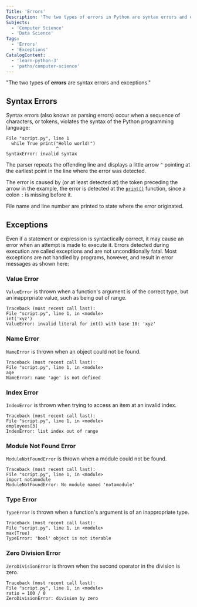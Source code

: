 ```yaml
---
Title: 'Errors'
Description: 'The two types of errors in Python are syntax errors and exceptions. Exceptions may arise even if the code is syntactically correct.'
Subjects:
  - 'Computer Science'
  - 'Data Science'
Tags:
  - 'Errors'
  - 'Exceptions'
CatalogContent:
  - 'learn-python-3'
  - 'paths/computer-science'
---
```


"The two types of **errors** are syntax errors and exceptions."

## Syntax Errors

Syntax errors (also known as parsing errors) occur when a sequence of characters, or tokens, violates the syntax of the Python programming language:

```shell
File "script.py", line 1
  while True print("Hello world!")
                   ^
SyntaxError: invalid syntax
```

The parser repeats the offending line and displays a little arrow `^` pointing at the earliest point in the line where the error was detected.

The error is caused by (or at least detected at) the token preceding the arrow in the example, the error is detected at the [`print()`](https://www.codecademy.com/resources/docs/python/built-in-functions/print) function, since a colon `:` is missing before it.

File name and line number are printed to state where the error originated.

## Exceptions

Even if a statement or expression is syntactically correct, it may cause an error when an attempt is made to execute it. Errors detected during execution are called exceptions and are not unconditionally fatal. Most exceptions are not handled by programs, however, and result in error messages as shown here:

### Value Error

`ValueError` is thrown when a function's argument is of the correct type, but an inapprpriate value, such as being out of range.

```shell
Traceback (most recent call last):
File "script.py", line 1, in <module>
int('xyz')
ValueError: invalid literal for int() with base 10: 'xyz'
```

### Name Error

`NameError` is thrown when an object could not be found.

```shell
Traceback (most recent call last):
File "script.py", line 1, in <module>
age
NameError: name 'age' is not defined
```

### Index Error

`IndexError` is thrown when trying to access an item at an invalid index.

```shell
Traceback (most recent call last):
File "script.py", line 1, in <module>
employees[3]
IndexError: list index out of range
```

### Module Not Found Error

`ModuleNotFoundError` is thrown when a module could not be found.

```shell
Traceback (most recent call last):
File "script.py", line 1, in <module>
import notamodule
ModuleNotFoundError: No module named 'notamodule'
```

### Type Error

`TypeError` is thrown when a function's argument is of an inappropriate type.

```shell
Traceback (most recent call last):
File "script.py", line 1, in <module>
max(True)
TypeError: 'bool' object is not iterable
```

### Zero Division Error

`ZeroDivisionError` is thrown when the second operator in the division is zero.

```shell
Traceback (most recent call last):
File "script.py", line 1, in <module>
ratio = 100 / 0
ZeroDivisionError: division by zero
```
